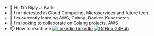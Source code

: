 - 👋 Hi, I’m Bijay J. Karki
- 👀 I’m interested in Cloud Computing, Microservices and future tech.
- 🌱 I’m currently learning AWS, Golang, Docker, Kubernetes
- 💞️ I’m looking to collaborate on Golang projects, AWS 
- 📫 How to reach me  [![Linkedin](https://i.stack.imgur.com/gVE0j.png) LinkedIn](https://www.linkedin.com/in/bijay-karki/) [![GitHub](https://i.stack.imgur.com/tskMh.png) GitHub](https://github.com/yamku/yamku)


<!---
yamku/yamku is a ✨ special ✨ repository because its `README.md` (this file) appears on your GitHub profile.
You can click the Preview link to take a look at your changes.
--->

